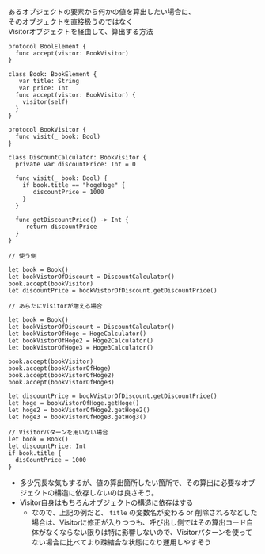 あるオブジェクトの要素から何かの値を算出したい場合に、<br>
そのオブジェクトを直接扱うのではなく<br>
Visitorオブジェクトを経由して、算出する方法

```
protocol BoolElement {
  func accept(vistor: BookVisitor)
}

class Book: BookElement {
   var title: String
   var price: Int
  func accept(vistor: BookVisitor) {
    visitor(self)
  }
}

protocol BookVisitor {
  func visit(_ book: Bool)
}

class DiscountCalculator: BookVisitor {
  private var discountPrice: Int = 0
 
  func visit(_ book: Bool) {
    if book.title == "hogeHoge" {
       discountPrice = 1000
    }
  }
  
  func getDiscountPrice() -> Int {
     return discountPrice
  }
}

// 使う側

let book = Book()
let bookVistorOfDiscount = DiscountCalculator()
book.accept(bookVisitor)
let discountPrice = bookVistorOfDiscount.getDiscountPrice()

// あらたにVisitorが増える場合

let book = Book()
let bookVistorOfDiscount = DiscountCalculator()
let bookVistorOfHoge = HogeCalculator()
let bookVistorOfHoge2 = Hoge2Calculator()
let bookVistorOfHoge3 = Hoge3Calculator()

book.accept(bookVisitor)
book.accept(bookVistorOfHoge)
book.accept(bookVistorOfHoge2)
book.accept(bookVistorOfHoge3)

let discountPrice = bookVistorOfDiscount.getDiscountPrice()
let hoge = bookVistorOfHoge.getHoge()
let hoge2 = bookVistorOfHoge2.getHoge2()
let hoge3 = bookVistorOfHoge3.getHog3()

// Visitorパターンを用いない場合
let book = Book()
let discountPrice: Int
if book.title {
  disCountPrice = 1000
} 

```

- 多少冗長な気もするが、値の算出箇所したい箇所で、その算出に必要なオブジェクトの構造に依存しないのは良さそう。
- Visitor自身はもちろんオブジェクトの構造に依存はする
  - なので、上記の例だと、 `title` の変数名が変わる or 削除されるなどした場合は、Visitorに修正が入りつつも、呼び出し側ではその算出コード自体がなくならない限りは特に影響しないので、Visitorパターンを使ってない場合に比べてより疎結合な状態になり運用しやすそう
